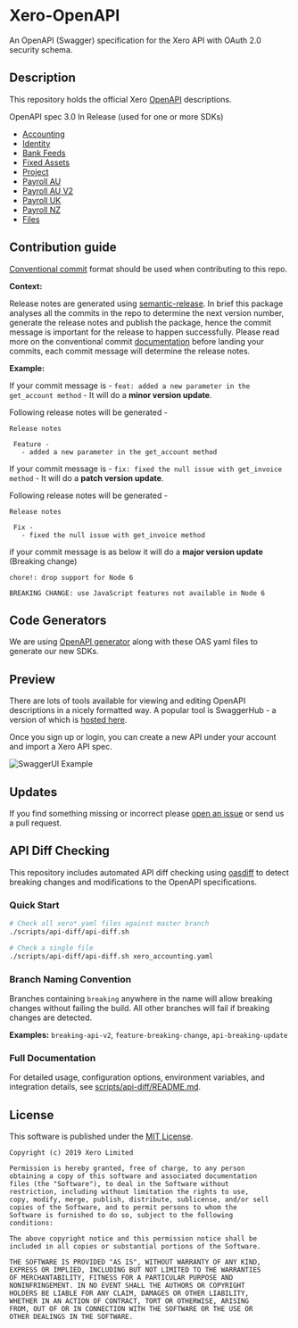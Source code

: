 # Xero-OpenAPI
An OpenAPI (Swagger) specification for the Xero API with OAuth 2.0 security schema.

## Description
This repository holds the official Xero [OpenAPI](https://www.openapis.org/) descriptions.   

OpenAPI spec 3.0
In Release (used for one or more SDKs)
* [Accounting](https://raw.githubusercontent.com/XeroAPI/Xero-OpenAPI/master/xero_accounting.yaml)
* [Identity](https://raw.githubusercontent.com/XeroAPI/Xero-OpenAPI/master/xero-identity.yaml)
* [Bank Feeds](https://raw.githubusercontent.com/XeroAPI/Xero-OpenAPI/master/xero_bankfeeds.yaml)
* [Fixed Assets](https://raw.githubusercontent.com/XeroAPI/Xero-OpenAPI/master/xero_assets.yaml)
* [Project](https://raw.githubusercontent.com/XeroAPI/Xero-OpenAPI/master/xero-projects.yaml)
* [Payroll AU](https://raw.githubusercontent.com/XeroAPI/Xero-OpenAPI/master/xero-payroll-au.yaml)
* [Payroll AU V2](https://raw.githubusercontent.com/XeroAPI/Xero-OpenAPI/master/xero-payroll-au-v2.yaml)
* [Payroll UK](https://raw.githubusercontent.com/XeroAPI/Xero-OpenAPI/master/xero-payroll-uk.yaml)
* [Payroll NZ](https://raw.githubusercontent.com/XeroAPI/Xero-OpenAPI/master/xero-payroll-nz.yaml)
* [Files](https://raw.githubusercontent.com/XeroAPI/Xero-OpenAPI/master/xero_files.yaml)


## Contribution guide

[Conventional commit](https://www.conventionalcommits.org/en/v1.0.0/#summary) format should be used when contributing to this repo.

**Context:**

Release notes are generated using [semantic-release](https://github.com/semantic-release/semantic-release). In brief this package analyses all the commits in the repo to determine the next version number, generate the release notes and publish the package, hence the commit message is important for the release to happen successfully. Please read more on the conventional commit [documentation](https://www.conventionalcommits.org/en/v1.0.0/#summary) before landing your commits, each commit message will determine the release notes.

**Example:**

If your commit message is - ``feat: added a new parameter in the get_account method`` - It will do a **minor version update**. 

Following release notes will be generated -

```
Release notes 

 Feature - 
   - added a new parameter in the get_account method 
```

If your commit message is - ``fix: fixed the null issue with get_invoice method`` - It will do a **patch version update**. 

Following release notes will be generated - 

```
Release notes 

 Fix - 
   - fixed the null issue with get_invoice method
```


if your commit message is as below it will do a **major version update** (Breaking change)

```
chore!: drop support for Node 6

BREAKING CHANGE: use JavaScript features not available in Node 6
```


## Code Generators
We are using [OpenAPI generator](https://github.com/OpenAPITools/openapi-generator) along with these OAS yaml files to generate our new SDKs.

## Preview
There are lots of tools available for viewing and editing OpenAPI descriptions in a nicely formatted way. A popular tool is SwaggerHub - a version of which is [hosted here](https://app.swaggerhub.com/home). 

Once you sign up or login, you can create a new API under your account and import a Xero API spec.

![SwaggerUI Example](images/import-api.png)

## Updates
If you find something missing or incorrect please [open an issue](https://github.com/XeroAPI/Xero-OpenAPI/issues/new) or send us a pull request.

## API Diff Checking
This repository includes automated API diff checking using [oasdiff](https://github.com/oasdiff/oasdiff) to detect breaking changes and modifications to the OpenAPI specifications.

### Quick Start
```bash
# Check all xero*.yaml files against master branch
./scripts/api-diff/api-diff.sh

# Check a single file
./scripts/api-diff/api-diff.sh xero_accounting.yaml
```

### Branch Naming Convention
Branches containing `breaking` anywhere in the name will allow breaking changes without failing the build. All other branches will fail if breaking changes are detected.

**Examples:** `breaking-api-v2`, `feature-breaking-change`, `api-breaking-update`

### Full Documentation
For detailed usage, configuration options, environment variables, and integration details, see [scripts/api-diff/README.md](scripts/api-diff/README.md).

## License

This software is published under the [MIT License](http://en.wikipedia.org/wiki/MIT_License).

	Copyright (c) 2019 Xero Limited

	Permission is hereby granted, free of charge, to any person
	obtaining a copy of this software and associated documentation
	files (the "Software"), to deal in the Software without
	restriction, including without limitation the rights to use,
	copy, modify, merge, publish, distribute, sublicense, and/or sell
	copies of the Software, and to permit persons to whom the
	Software is furnished to do so, subject to the following
	conditions:

	The above copyright notice and this permission notice shall be
	included in all copies or substantial portions of the Software.

	THE SOFTWARE IS PROVIDED "AS IS", WITHOUT WARRANTY OF ANY KIND,
	EXPRESS OR IMPLIED, INCLUDING BUT NOT LIMITED TO THE WARRANTIES
	OF MERCHANTABILITY, FITNESS FOR A PARTICULAR PURPOSE AND
	NONINFRINGEMENT. IN NO EVENT SHALL THE AUTHORS OR COPYRIGHT
	HOLDERS BE LIABLE FOR ANY CLAIM, DAMAGES OR OTHER LIABILITY,
	WHETHER IN AN ACTION OF CONTRACT, TORT OR OTHERWISE, ARISING
	FROM, OUT OF OR IN CONNECTION WITH THE SOFTWARE OR THE USE OR
	OTHER DEALINGS IN THE SOFTWARE.
